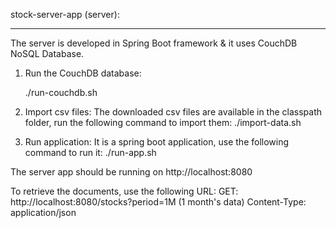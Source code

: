stock-server-app (server): 
*************************

The server is developed in Spring Boot framework & it uses CouchDB NoSQL Database.
1. 	Run the CouchDB database:

	./run-couchdb.sh

2. 	Import csv files: The downloaded csv files are available in the classpath folder, run the following command to import them:
	./import-data.sh

3. 	Run application: It is a spring boot application, use the following command to run it:
	./run-app.sh

The server app should be running on http://localhost:8080

To retrieve the documents, use the following URL:
GET: http://localhost:8080/stocks?period=1M (1 month's data)
Content-Type: application/json
